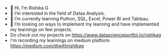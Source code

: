 <!--
- 👋 Hi, I’m @Rishika-12
- 👀 I’m interested in ...
- 🌱 I’m currently learning ...
- 💞️ I’m looking to collaborate on ...
- 📫 How to reach me ...
-->
<!---
Rishika-12/Rishika-12 is a ✨ special ✨ repository because its `README.md` (this file) appears on your GitHub profile.
You can click the Preview link to take a look at your changes.
--->
- 👋 Hi, I’m Rishika G
- 👀 I’m interested in the field of Dataa Analysis.
- 🌱 I’m currently learning Puthon, SQL, Excel, Power BI and Tableau.
- 💞️ I’m looking on ways to implement my learning and have implemented my learnings on few projects.
- Do check out my projects on https://www.datascienceportfol.io/rishikag
- I'm recording my learnings on medium platform https://medium.com/@withrishikag
